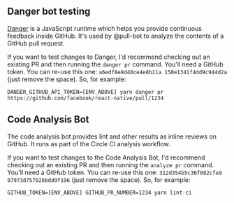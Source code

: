 ## Danger bot testing

[Danger](http://danger.systems/js/) is a JavaScript runtime which helps you provide continuous feedback inside GitHub. It's used by @pull-bot to analyze the contents of a GitHub pull request.

If you want to test changes to Danger, I'd recommend checking out an existing PR and then running the `danger pr` command.
You'll need a GitHub token. You can re-use this one: `a6edf8e8d40ce4e8b11a 150e1341f4dd9c944d2a` (just remove the space).
So, for example:

```
DANGER_GITHUB_API_TOKEN=[ENV_ABOVE] yarn danger pr https://github.com/facebook/react-native/pull/1234
```

## Code Analysis Bot

The code analysis bot provides lint and other results as inline reviews on GitHub. It runs as part of the Circle CI analysis workflow.

If you want to test changes to the Code Analysis Bot, I'd recommend checking out an existing PR and then running the `analyze pr` command.
You'll need a GitHub token. You can re-use this one: `312d354b5c36f082cfe9` `07973d757026bdd9f196` (just remove the space).
So, for example:

```
GITHUB_TOKEN=[ENV_ABOVE] GITHUB_PR_NUMBER=1234 yarn lint-ci
```
